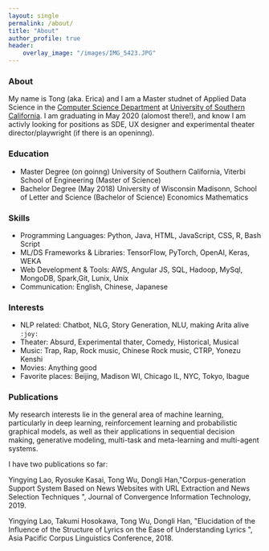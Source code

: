 ```yaml
---
layout: single
permalink: /about/
title: "About"
author_profile: true
header:
    overlay_image: "/images/IMG_5423.JPG"
---
```


### About

My name is Tong (aka. Erica) and I am a Master studnet of Applied Data Science in the [Computer Science Department](https://viterbischool.usc.edu/academics/) at [University of Southern California](https://www.usc.edu/). I am graduating in May 2020 (alomost there!), and know I am activly looking for positions as SDE, UX designer and experimental theater director/playwright (if there is an openinng). 

### Education
* Master Degree (on goinng)
    University of Southern California, Viterbi School of Engineering (Master of Science)
* Bachelor Degree (May 2018)
    University of Wisconsin Madisonn, School of Letter and Science (Bachelor of Science)
    Economics 
    Mathematics

### Skills
* Programming Languages: Python, Java, HTML, JavaScript, CSS, R, Bash Script
* ML/DS Frameworks & Libraries: TensorFlow, PyTorch, OpenAI, Keras, WEKA
* Web Development & Tools: AWS, Angular JS, SQL, Hadoop, MySql, MongoDB, Spark,Git, Lunix, Unix
* Communication: English, Chinese, Japanese


### Interests
* NLP related: Chatbot, NLG, Story Generation, NLU, making Arita alive `:joy:`
* Theater: Absurd, Experimental thater, Comedy, Historical, Musical
* Music: Trap, Rap, Rock music, Chinese Rock music, CTRP, Yonezu Kenshi
* Movies: Anything good
* Favorite places: Beijing, Madison WI, Chicago IL, NYC, Tokyo, Ibague

### Publications

My research interests lie in the general area of machine learning, particularly in deep learning, reinforcement learning and probabilistic graphical models, as well as their applications in sequential decision making, generative modeling, multi-task and meta-learning and multi-agent systems.

I have two publications so far:

Yingying Lao, Ryosuke Kasai, Tong Wu, Dongli Han,"Corpus-generation Support System Based on News Websites with URL Extraction and News Selection Techniques ", Journal of Convergence Information Technology, 2019.

Yingying Lao, Takumi Hosokawa, Tong Wu, Dongli Han, "Elucidation of the Influence of the Structure of Lyrics on the Ease of Understanding Lyrics ", Asia Pacific Corpus Linguistics Conference, 2018.


